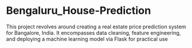 # Bengaluru_House-Prediction
This project revolves around creating a real estate price prediction system for Bangalore, India. It encompasses data cleaning, feature engineering, and deploying a machine learning model via Flask for practical use
